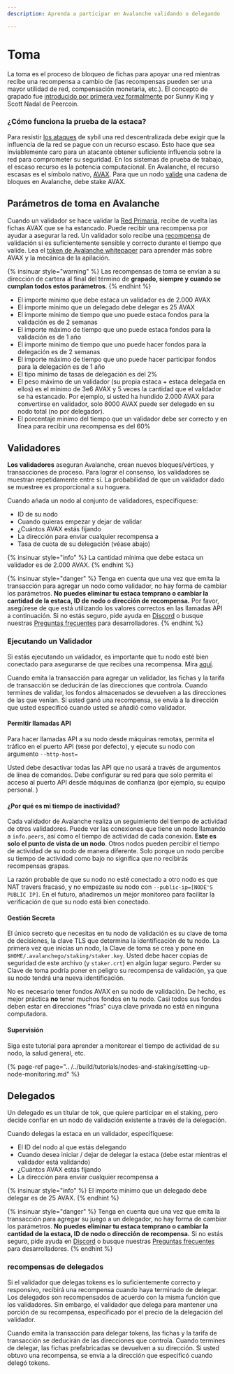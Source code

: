 ```yaml
---
description: Aprenda a participar en Avalanche validando o delegando

---
```


# Toma

La toma es el proceso de bloqueo de fichas para apoyar una red mientras recibe una recompensa a cambio de \(las recompensas pueden ser una mayor utilidad de red, compensación monetaria, etc.). El concepto de grapado fue [introducido por primera vez formalmente](https://web.archive.org/web/20160306084128/https://peercoin.net/assets/paper/peercoin-paper.pdf) por Sunny King y Scott Nadal de Peercoin.

### ¿Cómo funciona la prueba de la estaca?

Para resistir [los ataques](https://support.avalabs.org/en/articles/4064853-what-is-a-sybil-attack) de sybil una red descentralizada debe exigir que la influencia de la red se pague con un recurso escaso. Esto hace que sea inviablemente caro para un atacante obtener suficiente influencia sobre la red para comprometer su seguridad. En los sistemas de prueba de trabajo, el escaso recurso es la potencia computacional. En Avalanche, el recurso escasas es el símbolo nativo, [AVAX](../../#avalanche-avax-token). Para que un nodo [valide](http://support.avalabs.org/en/articles/4064704-what-is-a-blockchain-validator) una cadena de bloques en Avalanche, debe stake AVAX.

## Parámetros de toma en Avalanche

Cuando un validador se hace validar la [Red Primaria](http://support.avalabs.org/en/articles/4135650-what-is-the-primary-network), recibe de vuelta las fichas AVAX que se ha estancado. Puede recibir una recompensa por ayudar a asegurar la red. Un validador solo recibe una [recompensa](http://support.avalabs.org/en/articles/4587396-what-are-validator-staking-rewards) de validación si es suficientemente sensible y correcto durante el tiempo que valide. Lea el [token de Avalanche whitepaper](https://files.avalabs.org/papers/token.pdf) para aprender más sobre AVAX y la mecánica de la apilación.

{% insinuar style="warning" %} Las recompensas de toma se envían a su dirección de cartera al final del término de **grapado, siempre y cuando se cumplan todos estos parámetros**. {% endhint %}

* El importe mínimo que debe estaca un validador es de 2.000 AVAX
* El importe mínimo que un delegado debe delegar es 25 AVAX
* El importe mínimo de tiempo que uno puede estaca fondos para la validación es de 2 semanas
* El importe máximo de tiempo que uno puede estaca fondos para la validación es de 1 año
* El importe mínimo de tiempo que uno puede hacer fondos para la delegación es de 2 semanas
* El importe máximo de tiempo que uno puede hacer participar fondos para la delegación es de 1 año
* El tipo mínimo de tasas de delegación es del 2%
* El peso máximo de un validador \(su propia estaca + estaca delegada en ellos\) es el mínimo de 3e6 AVAX y 5 veces la cantidad que el validador se ha estancado. Por ejemplo, si usted ha hundido 2.000 AVAX para convertirse en validador, solo 8000 AVAX puede ser delegado en su nodo total \(no por delegador).
* El porcentaje mínimo del tiempo que un validador debe ser correcto y en línea para recibir una recompensa es del 60%

## Validadores

**Los validadores** aseguran Avalanche, crean nuevos bloques/vértices, y transacciones de proceso. Para lograr el consenso, los validadores se muestran repetidamente entre sí. La probabilidad de que un validador dado se muestree es proporcional a su hoguera.

Cuando añada un nodo al conjunto de validadores, especifíquese:

* ID de su nodo
* Cuando quieras empezar y dejar de validar
* ¿Cuántos AVAX estás fijando
* La dirección para enviar cualquier recompensa a
* Tasa de cuota de su delegación \(véase abajo\)

{% insinuar style="info" %} La cantidad mínima que debe estaca un validador es de 2.000 AVAX. {% endhint %}

{% insinuar style="danger" %} Tenga en cuenta que una vez que emita la transacción para agregar un nodo como validador, no hay forma de cambiar los parámetros. **No puedes eliminar tu estaca temprano o cambiar la cantidad de la estaca, ID de nodo o dirección de recompensa.** Por favor, asegúrese de que está utilizando los valores correctos en las llamadas API a continuación. Si no estás seguro, pide ayuda en [Discord](https://chat.avax.network) o busque nuestras [Preguntas frecuentes](http://support.avalabs.org/en/collections/2618154-developer-faq) para desarrolladores. {% endhint %}

### Ejecutando un Validador<a id="running-a-validator"></a>

Si estás ejecutando un validador, es importante que tu nodo esté bien conectado para asegurarse de que recibes una recompensa. Mira [aquí](http://support.avalabs.org/en/articles/4594192-networking-setup).

Cuando emita la transacción para agregar un validador, las fichas y la tarifa de transacción se deducirán de las direcciones que controla. Cuando termines de validar, los fondos almacenados se devuelven a las direcciones de las que venían. Si usted ganó una recompensa, se envía a la dirección que usted especificó cuando usted se añadió como validador.

#### Permitir llamadas API<a id="allow-api-calls"></a>

Para hacer llamadas API a su nodo desde máquinas remotas, permita el tráfico en el puerto API \(`9650` por defecto\), y ejecute su nodo con argumento `--http-host=`

Usted debe desactivar todas las API que no usará a través de argumentos de línea de comandos. Debe configurar su red para que solo permita el acceso al puerto API desde máquinas de confianza \(por ejemplo, su equipo personal. \)

#### ¿Por qué es mi tiempo de inactividad?<a id="why-is-my-uptime-low"></a>

Cada validador de Avalanche realiza un seguimiento del tiempo de actividad de otros validadores. Puede ver las conexiones que tiene un nodo llamando a `info.peers`, así como el tiempo de actividad de cada conexión. **Este es solo el punto de vista de un nodo**. Otros nodos pueden percibir el tiempo de actividad de su nodo de manera diferente. Solo porque un nodo percibe su tiempo de actividad como bajo no significa que no recibirás recompensas grapas.

La razón probable de que su nodo no esté conectado a otro nodo es que NAT travers fracasó, y no empezaste su nodo con `--public-ip=[NODE'S PUBLIC IP]`. En el futuro, añadiremos un mejor monitoreo para facilitar la verificación de que su nodo está bien conectado.

#### Gestión Secreta<a id="secret-management"></a>

El único secreto que necesitas en tu nodo de validación es su clave de toma de decisiones, la clave TLS que determina la identificación de tu nodo. La primera vez que inicias un nodo, la Clave de toma se crea y pone en `$HOME/.avalanchego/staking/staker.key`. Usted debe hacer copias de seguridad de este archivo \(y `staker.crt`\) en algún lugar seguro. Perder su Clave de toma podría poner en peligro su recompensa de validación, ya que su nodo tendrá una nueva identificación.

No es necesario tener fondos AVAX en su nodo de validación. De hecho, es mejor práctica **no** tener muchos fondos en tu nodo. Casi todos sus fondos deben estar en direcciones "frías" cuya clave privada no está en ninguna computadora.

#### Supervisión<a id="monitoring"></a>

Siga este tutorial para aprender a monitorear el tiempo de actividad de su nodo, la salud general, etc.

{% page-ref page=".. /../build/tutorials/nodes-and-staking/setting-up-node-monitoring.md" %}

## Delegados

Un delegado es un titular de tok, que quiere participar en el staking, pero decide confiar en un nodo de validación existente a través de la delegación.

Cuando delegas la estaca en un validador, especifíquese:

* El ID del nodo al que estás delegando
* Cuando desea iniciar / dejar de delegar la estaca \(debe estar mientras el validador está validando\)
* ¿Cuántos AVAX estás fijando
* La dirección para enviar cualquier recompensa a

{% insinuar style="info" %} El importe mínimo que un delegado debe delegar es de 25 AVAX. {% endhint %}

{% insinuar style="danger" %} Tenga en cuenta que una vez que emita la transacción para agregar su juego a un delegador, no hay forma de cambiar los parámetros. **No puedes eliminar tu estaca temprano o cambiar la cantidad de la estaca, ID de nodo o dirección de recompensa.** Si no estás seguro, pide ayuda en [Discord](https://chat.avax.network) o busque nuestras [Preguntas frecuentes](http://support.avalabs.org/en/collections/2618154-developer-faq) para desarrolladores. {% endhint %}

### recompensas de delegados<a id="delegator-rewards"></a>

Si el validador que delegas tokens es lo suficientemente correcto y responsivo, recibirá una recompensa cuando haya terminado de delegar. Los delegados son recompensados de acuerdo con la misma función que los validadores. Sin embargo, el validador que delega para mantener una porción de su recompensa, especificado por el precio de la delegación del validador.

Cuando emita la transacción para delegar tokens, las fichas y la tarifa de transacción se deducirán de las direcciones que controla. Cuando termines de delegar, las fichas prefabricadas se devuelven a su dirección. Si usted obtuvo una recompensa, se envía a la dirección que especificó cuando delegó tokens.

